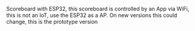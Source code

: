Scoreboard with ESP32, this scoreboard is controlled by an App via WiFi, this is not an IoT, use the ESP32 as a AP. On new versions this could change, this is the prototype version 
